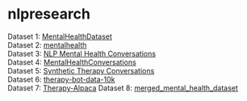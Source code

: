 # nlpresearch
Dataset 1: [MentalHealthDataset](https://huggingface.co/datasets/AnikaBasu/MentalHealthDataset?row=5)  
Dataset 2: [mentalhealth](https://huggingface.co/datasets/Riyazmk/mentalhealth)  
Dataset 3: [NLP Mental Health Conversations](https://www.kaggle.com/datasets/thedevastator/nlp-mental-health-conversations)  
Dataset 4: [MentalHealthConversations](https://huggingface.co/datasets/Kiran2004/MentalHealthConversations)  
Dataset 5: [Synthetic Therapy Conversations](https://huggingface.co/datasets/Mr-Bhaskar/Synthetic_Therapy_Conversations)  
Dataset 6: [therapy-bot-data-10k](https://huggingface.co/datasets/Aarya4536/therapy-bot-data-10k)  
Dataset 7: [Therapy-Alpaca](https://huggingface.co/datasets/adarshxs/Therapy-Alpaca)
Dataset 8: [merged_mental_health_dataset](https://huggingface.co/datasets/mshojaei77/merged_mental_health_dataset/viewer/default/train?p=8678&row=867804)